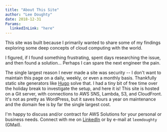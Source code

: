 ```yaml
---
title: "About This Site"
author: "Lee Doughty"
date: 2018-12-31
Params:
  linkedInLink: "here"
---
```


This site was built because I primarily wanted to share some of my findings exploring some deep concepts of cloud computing with the world.

I figured, if I found something frustrating, spent days researching the issue, and then found a solution... Perhaps I can spare the next engineer the pain.

The single largest reason I never made a site was security -- I don't want to maintain this page on a daily, weekly, or even a monthly basis. Thankfully static site generators like [Hugo](https://gohugo.io/) solve that. I had a tiny bit of free time over the holiday break to investigate the setup, and here it is! This site is hosted on a Git server, with connections to AWS SNS, Lambda, S3, and CloudFront. It's not as pretty as WordPress, but it saves hours a year on maintenance and the domain fee is by far the single largest cost.

I'm happy to discuss and/or contract for AWS Solutions for your personal or business needs. Connect with me on [LinkedIn](https://www.linkedin.com/in/ldoughty) or by e-mail at `leemdoughty` (GMail).
